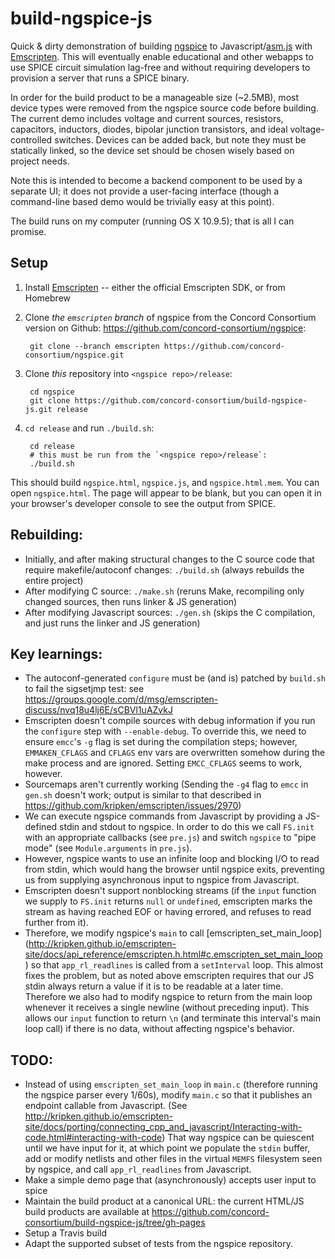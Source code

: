 # build-ngspice-js

Quick &amp; dirty demonstration of building [ngspice](http://sourceforge.net/projects/ngspice/) to Javascript/[asm.js](http://asmjs.org/spec/latest/) with [Emscripten](http://emscripten.org/). This will eventually enable educational and other webapps to use SPICE circuit simulation lag-free and without requiring developers to provision a server that runs a SPICE binary.

In order for the build product to be a manageable size (~2.5MB), most device types were removed from the ngspice source code before building. The current demo includes voltage and current sources, resistors, capacitors, inductors, diodes, bipolar junction transistors, and ideal voltage-controlled switches. Devices can be added back, but note they must be statically linked, so the device set should be chosen wisely based on project needs.

Note this is intended to become a backend component to be used by a separate UI; it does not provide a user-facing interface (though a command-line based demo would be trivially easy at this point).

The build runs on my computer (running OS X 10.9.5); that is all I can promise.

## Setup

1. Install [Emscripten](http://emscripten.org/) -- either the official Emscripten SDK, or from Homebrew
2. Clone *the `emscripten` branch* of ngspice from the Concord Consortium version on Github: https://github.com/concord-consortium/ngspice:

        git clone --branch emscripten https://github.com/concord-consortium/ngspice.git
        
3. Clone *this* repository into `<ngspice repo>/release`:

        cd ngspice
        git clone https://github.com/concord-consortium/build-ngspice-js.git release

4. `cd release` and run `./build.sh`:

        cd release  
        # this must be run from the `<ngspice repo>/release`:
        ./build.sh

This should build `ngspice.html`, `ngspice.js`, and `ngspice.html.mem`. You can open `ngspice.html`. The page will appear to be blank, but you can open it in your browser's developer console to see the output from SPICE.

## Rebuilding:

* Initially, and after making structural changes to the C source code that require makefile/autoconf changes: `./build.sh` (always rebuilds the entire project)
* After modifying C source: `./make.sh` (reruns Make, recompiling only changed sources, then runs linker & JS generation)
* After modifying Javascript sources: `./gen.sh` (skips the C compilation, and just runs the linker and JS generation)

## Key learnings:

* The autoconf-generated `configure` must be (and is) patched by `build.sh` to fail the sigsetjmp test: see  https://groups.google.com/d/msg/emscripten-discuss/nvq18u4lj6E/sCBVl1uAZvkJ
* Emscripten doesn't compile sources with debug information if you run the `configure` step with `--enable-debug`. To override this, we need to ensure `emcc`'s `-g` flag is set during the compilation steps; however, `EMMAKEN_CFLAGS` and `CFLAGS` env vars are overwritten somehow during the make process and are ignored. Setting `EMCC_CFLAGS` seems to work, however.
* Sourcemaps aren't currently working (Sending the `-g4` flag to `emcc` in `gen.sh` doesn't work; output is similar to that described in https://github.com/kripken/emscripten/issues/2970)
* We can execute ngspice commands from Javascript by providing a JS-defined stdin and stdout to ngspice. In order to do this we call `FS.init` with an appropriate callbacks (see `pre.js`) and switch `ngspice` to "pipe mode" (see `Module.arguments` in `pre.js`).
* However, ngspice wants to use an infinite loop and blocking I/O to read from stdin, which would hang the browser until ngspice exits, preventing us from supplying asynchronous input to ngspice from Javascript.
* Emscripten doesn't support nonblocking streams (if the `input` function we supply to `FS.init` returns `null` or `undefined`, emscripten marks the stream as having reached EOF or having errored, and refuses to read further from it). 
* Therefore, we modify ngspice's `main` to call [emscripten_set_main_loop] (http://kripken.github.io/emscripten-site/docs/api_reference/emscripten.h.html#c.emscripten_set_main_loop) so that `app_rl_readlines` is called from a `setInterval` loop. This almost fixes the problem, but as noted above emscripten requires that our JS stdin always return a value if it is to be readable at  a later time. Therefore we also had to modify ngspice to return from the main loop whenever it receives a single newline (without preceding input). This allows our `input` function to return `\n` (and terminate this interval's main loop call) if there is no data, without affecting ngspice's behavior.

## TODO:

* Instead of using `emscripten_set_main_loop` in `main.c` (therefore running the ngspice parser every 1/60s), modify `main.c` so that it publishes an endpoint callable from Javascript. (See http://kripken.github.io/emscripten-site/docs/porting/connecting_cpp_and_javascript/Interacting-with-code.html#interacting-with-code)  That way ngspice can be quiescent until we have input for it, at which point we populate the `stdin` buffer, add or modify netlists and other files in the virtual `MEMFS` filesystem seen by ngspice, and call `app_rl_readlines` from Javascript.
* Make a simple demo page that (asynchronously) accepts user input to spice
* Maintain the build product at a canonical URL: the current HTML/JS build products are available at https://github.com/concord-consortium/build-ngspice-js/tree/gh-pages
* Setup a Travis build
* Adapt the supported subset of tests from the ngspice repository.
 
